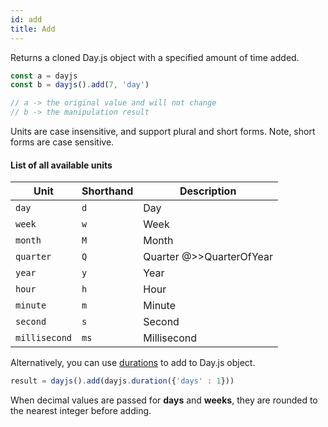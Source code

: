 ```yaml
---
id: add
title: Add
---
```


Returns a cloned Day.js object with a specified amount of time added.

```js
const a = dayjs
const b = dayjs().add(7, 'day')

// a -> the original value and will not change
// b -> the manipulation result
```

Units are case insensitive, and support plural and short forms. Note, short forms are case sensitive.

#### List of all available units

| Unit          | Shorthand | Description                              |
| ------------- | --------- | ---------------------------------------- |
| `day`         | `d`       | Day                                      |
| `week`        | `w`       | Week                                     |
| `month`       | `M`       | Month                                    |
| `quarter`     | `Q`       | Quarter @>>QuarterOfYear                 |
| `year`        | `y`       | Year                                     |
| `hour`        | `h`       | Hour                                     |
| `minute`      | `m`       | Minute                                   |
| `second`      | `s`       | Second                                   |
| `millisecond` | `ms`      | Millisecond                              |

Alternatively, you can use [durations](../durations/durations) to add to Day.js object.

```js
result = dayjs().add(dayjs.duration({'days' : 1}))
```

When decimal values are passed for **days** and **weeks**, they are rounded to the nearest integer before adding.
